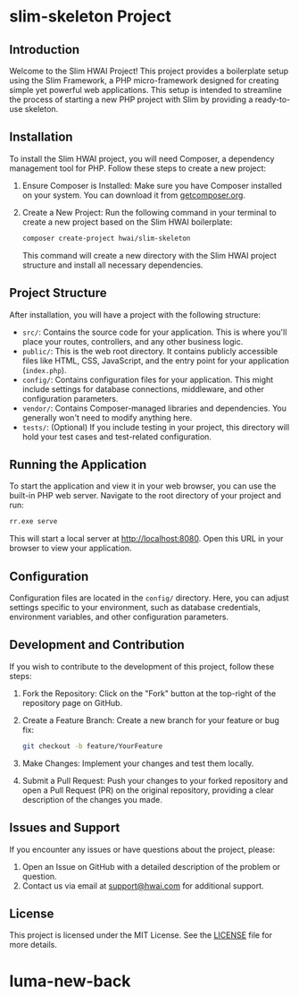 # slim-skeleton Project

## Introduction

Welcome to the Slim HWAI Project! This project provides a boilerplate setup using the Slim Framework, a PHP micro-framework designed for creating simple yet powerful web applications. This setup is intended to streamline the process of starting a new PHP project with Slim by providing a ready-to-use skeleton.

## Installation

To install the Slim HWAI project, you will need Composer, a dependency management tool for PHP. Follow these steps to create a new project:

1. Ensure Composer is Installed: Make sure you have Composer installed on your system. You can download it from [getcomposer.org](https://getcomposer.org).

2. Create a New Project: Run the following command in your terminal to create a new project based on the Slim HWAI boilerplate:

    ```bash
    composer create-project hwai/slim-skeleton
    ```

    This command will create a new directory with the Slim HWAI project structure and install all necessary dependencies.

## Project Structure

After installation, you will have a project with the following structure:

-   `src/`: Contains the source code for your application. This is where you'll place your routes, controllers, and any other business logic.
-   `public/`: This is the web root directory. It contains publicly accessible files like HTML, CSS, JavaScript, and the entry point for your application (`index.php`).
-   `config/`: Contains configuration files for your application. This might include settings for database connections, middleware, and other configuration parameters.
-   `vendor/`: Contains Composer-managed libraries and dependencies. You generally won't need to modify anything here.
-   `tests/`: (Optional) If you include testing in your project, this directory will hold your test cases and test-related configuration.

## Running the Application

To start the application and view it in your web browser, you can use the built-in PHP web server. Navigate to the root directory of your project and run:

```bash
rr.exe serve
```

This will start a local server at [http://localhost:8080](http://localhost:8080). Open this URL in your browser to view your application.

## Configuration

Configuration files are located in the `config/` directory. Here, you can adjust settings specific to your environment, such as database credentials, environment variables, and other configuration parameters.

## Development and Contribution

If you wish to contribute to the development of this project, follow these steps:

1. Fork the Repository: Click on the "Fork" button at the top-right of the repository page on GitHub.

2. Create a Feature Branch: Create a new branch for your feature or bug fix:

    ```bash
    git checkout -b feature/YourFeature
    ```

3. Make Changes: Implement your changes and test them locally.

4. Submit a Pull Request: Push your changes to your forked repository and open a Pull Request (PR) on the original repository, providing a clear description of the changes you made.

## Issues and Support

If you encounter any issues or have questions about the project, please:

1. Open an Issue on GitHub with a detailed description of the problem or question.
2. Contact us via email at support@hwai.com for additional support.

## License

This project is licensed under the MIT License. See the [LICENSE](LICENSE) file for more details.
# luma-new-back
